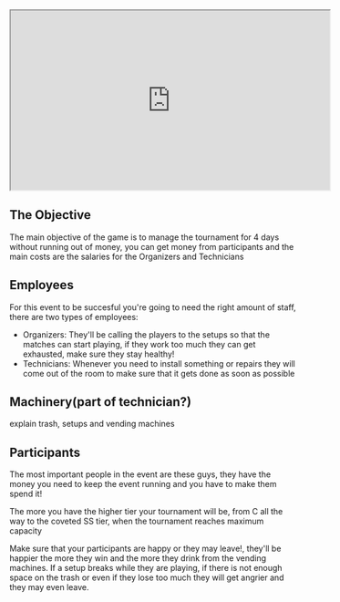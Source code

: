 <iframe width="560" height="315" src="https://www.youtube.com/embed/zQWTpzhywpc"></iframe>
<h2>The Objective</h2>
<p>
The main objective of the game is to manage the tournament for 4 days without running out of money, you can get money from participants and the main costs are the salaries for the Organizers and Technicians
</p>
<h2>Employees</h2>
<p>
For this event to be succesful you're going to need the right amount of staff, there are two types of employees:
	<ul>
		<li>Organizers: They'll be calling the players to the setups so that the matches can start playing, if they work too much they can get exhausted, make sure they stay healthy!</li>
		<li>Technicians: Whenever you need to install something or repairs they will come out of the room to make sure that it gets done as soon as possible</li>
	</ul>
</p>
<h2>Machinery(part of technician?)</h2>
<p>
explain trash, setups and vending machines
</p>
<h2>Participants</h2>
<p>
The most important people in the event are these guys, they have the money you need to keep the event running and you have to make them spend it!
</p>
<p>
The more you have the higher tier your tournament will be, from C all the way to the coveted SS tier, when the tournament reaches maximum capacity
</p>
<p>
Make sure that your participants are happy or they may leave!, they'll be happier the more they win and the more they drink from the vending machines. If a setup breaks while they are playing, if there is not enough space on the trash or even if they lose too much they will get angrier and they may even leave.
</p>